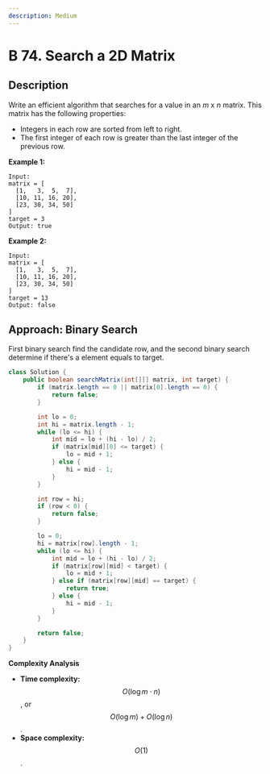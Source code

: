 ```yaml
---
description: Medium
---
```


# B 74. Search a 2D Matrix

## Description



Write an efficient algorithm that searches for a value in an _m_ x _n_ matrix. This matrix has the following properties:

* Integers in each row are sorted from left to right.
* The first integer of each row is greater than the last integer of the previous row.

**Example 1:**

```text
Input:
matrix = [
  [1,   3,  5,  7],
  [10, 11, 16, 20],
  [23, 30, 34, 50]
]
target = 3
Output: true
```

**Example 2:**

```text
Input:
matrix = [
  [1,   3,  5,  7],
  [10, 11, 16, 20],
  [23, 30, 34, 50]
]
target = 13
Output: false
```

## Approach: Binary Search

First binary search find the candidate row, and the second binary search determine if there's a element equals to target.

```java
class Solution {
    public boolean searchMatrix(int[][] matrix, int target) {
        if (matrix.length == 0 || matrix[0].length == 0) {
            return false;
        }

        int lo = 0;
        int hi = matrix.length - 1;
        while (lo <= hi) {
            int mid = lo + (hi - lo) / 2;
            if (matrix[mid][0] <= target) {
                lo = mid + 1;
            } else {
                hi = mid - 1;
            }
        }

        int row = hi;
        if (row < 0) {
            return false;
        }

        lo = 0;
        hi = matrix[row].length - 1;
        while (lo <= hi) {
            int mid = lo + (hi - lo) / 2;
            if (matrix[row][mid] < target) {
                lo = mid + 1;
            } else if (matrix[row][mid] == target) {
                return true;
            } else {
                hi = mid - 1;
            }
        }

        return false;
    }
}
```

**Complexity Analysis**

* **Time complexity:** $$O(\log{m\cdot n}) $$, or $$O(\log{m})+O(\log{n})$$.
* **Space complexity:** $$O(1)$$.

